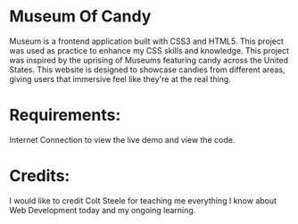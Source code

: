 # Museum Of Candy

Museum is a frontend application built with CSS3 and HTML5. This project was used as practice to enhance my CSS skills and knowledge. This project was inspired by the uprising of Museums featuring candy across the United States. This website is designed to showcase candies from different areas, giving users that immersive feel like they're at the real thing.

# Requirements:

Internet Connection to view the live demo and view the code.

# Credits:

I would like to credit Colt Steele for teaching me everything I know about Web Development today and my ongoing learning.
